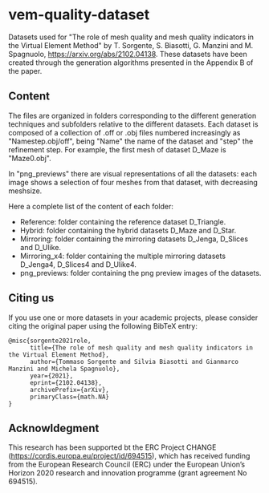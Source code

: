 # vem-quality-dataset

Datasets used for "The role of mesh quality and mesh quality indicators in the Virtual Element Method" by T. Sorgente, S. Biasotti, G. Manzini and M. Spagnuolo, https://arxiv.org/abs/2102.04138.
These datasets have been created through the generation algorithms presented in the Appendix B of the paper.

## Content
The files are organized in folders corresponding to the different generation techniques and subfolders relative to the different datasets.
Each dataset is composed of a collection of .off or .obj files numbered increasingly as "Namestep.obj/off", being "Name" the name of the dataset and "step" the refinement step. For example, the first mesh of dataset D_Maze is "Maze0.obj".

In "png_previews" there are visual representations of all the datasets: each image shows a selection of four meshes from that dataset, with decreasing meshsize.

Here a complete list of the content of each folder:
- Reference: folder containing the reference dataset D_Triangle.
- Hybrid: folder containing the hybrid datasets D_Maze and D_Star.
- Mirroring: folder containing the mirroring datasets D_Jenga, D_Slices and D_Ulike.
- Mirroring_x4: folder containing the multiple mirroring datasets D_Jenga4, D_Slices4 and D_Ulike4.
- png_previews: folder containing the png preview images of the datasets. 


## Citing us
If you use one or more datasets in your academic projects, please consider citing the original paper using the following BibTeX entry:

```
@misc{sorgente2021role,
      title={The role of mesh quality and mesh quality indicators in the Virtual Element Method}, 
      author={Tommaso Sorgente and Silvia Biasotti and Gianmarco Manzini and Michela Spagnuolo},
      year={2021},
      eprint={2102.04138},
      archivePrefix={arXiv},
      primaryClass={math.NA}
}
```

## Acknowldegment
This research has been supported bt the ERC Project CHANGE (https://cordis.europa.eu/project/id/694515), which has received funding from the European Research Council (ERC) under the European Union’s Horizon 2020 research and innovation programme (grant agreement No 694515).
